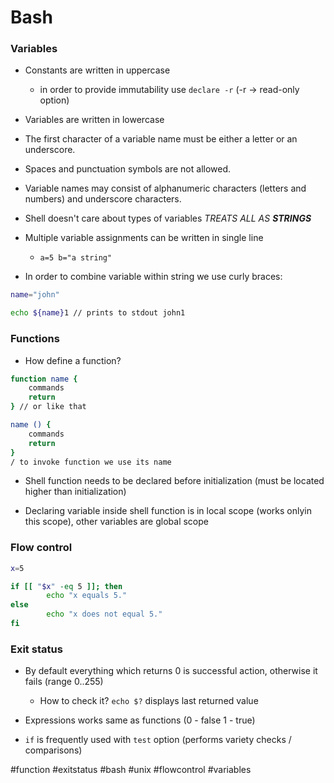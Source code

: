 # Bash


### Variables

* Constants are written in uppercase

	* in order to provide immutability use `declare -r` (-r -> read-only option)

* Variables are written in lowercase

* The first character of a variable name must be either a letter or an underscore.

* Spaces and punctuation symbols are not allowed.

* Variable names may consist of alphanumeric characters (letters and numbers) and underscore characters.

* Shell doesn't care about types of variables *TREATS ALL AS **STRINGS***

* Multiple variable assignments can be written in single line
	
	* `a=5 b="a string"`

* In order to combine variable within string we use curly braces:

```bash
name="john"

echo ${name}1 // prints to stdout john1

```

### Functions

* How define a function?

```bash
function name {
	commands
	return
} // or like that

name () {
	commands
	return
}
/ to invoke function we use its name
```

* Shell function needs to be declared before initialization (must be located higher than initialization)

* Declaring variable inside shell function is in local scope (works onlyin this scope), other variables are global scope

### Flow control

```bash
x=5

if [[ "$x" -eq 5 ]]; then
		echo "x equals 5."
else
		echo "x does not equal 5."
fi
```

### Exit status

* By default everything which returns 0 is successful action, otherwise it fails (range 0..255)

	* How to check it? `echo $?` displays last returned value

* Expressions works same as functions (0 - false 1 - true)

* `if` is frequently used with `test` option (performs variety checks / comparisons)





#function #exitstatus #bash #unix #flowcontrol #variables
